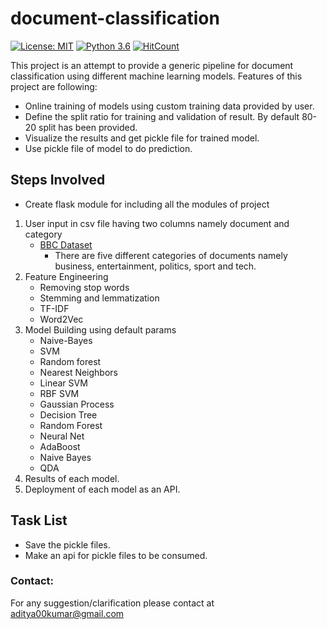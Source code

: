 # document-classification
[![License: MIT](https://img.shields.io/badge/License-MIT-yellow.svg)](https://opensource.org/licenses/MIT)
[![Python 3.6](https://img.shields.io/badge/python-3.6-blue.svg)](https://www.python.org/downloads/release/python-360/)
[![HitCount](http://hits.dwyl.io/aditya00kumar/document-classification.svg)](http://hits.dwyl.io/aditya00kumar/document-classification)

This project is an attempt to provide a generic pipeline for document classification using different machine learning
 models. Features of this project are following:
 - Online training of models using custom training data provided by user.
 - Define the split ratio for training and validation of result. By default 80-20 split has been provided.
 - Visualize the results and get pickle file for trained model.
 - Use pickle file of model to do prediction.

## Steps Involved
- Create flask module for including all the modules of project

1. User input in csv file having two columns namely document and category
    - [BBC Dataset](http://mlg.ucd.ie/datasets/bbc.html)
        - There are five different categories of documents namely business, entertainment, politics, sport and tech.
2. Feature Engineering
	- Removing stop words
	- Stemming and lemmatization
	- TF-IDF
	- Word2Vec
3. Model Building using default params
	- Naive-Bayes
	- SVM
	- Random forest
	- Nearest Neighbors
    - Linear SVM
    - RBF SVM
    - Gaussian Process
    - Decision Tree
    - Random Forest
    - Neural Net
    - AdaBoost
    - Naive Bayes
    - QDA
4. Results of each model.
5. Deployment of each model as an API.

##  Task List
  - Save the pickle files.
  - Make an api for pickle files to be consumed.

### Contact:
For any suggestion/clarification please contact at aditya00kumar@gmail.com

